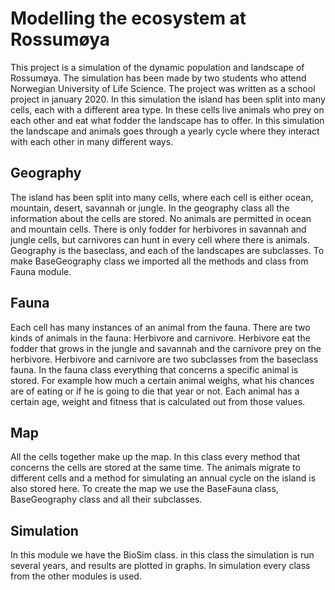 # Modelling the ecosystem at Rossumøya
This project is a simulation of the dynamic population and landscape of Rossumøya.
The simulation has been made by two students who attend Norwegian University of Life Science.
The project was written as a school project in january 2020.
In this simulation the island has been split into many cells, each with a different area type.
In these cells live animals who prey on each other and eat what fodder the landscape
has to offer. In this simulation the landscape and animals goes through a yearly cycle
where they interact with each other in many different ways. 

## Geography
The island has been split into many cells, where each cell is either ocean, mountain, 
desert, savannah or jungle. In the geography class all the information about the cells are
stored. No animals are permitted in ocean and mountain cells. There is only fodder for herbivores in 
savannah and jungle cells, but carnivores can hunt in every cell where there is animals. 
Geography is the baseclass, and each of the landscapes are subclasses. To make BaseGeography class
we imported all the methods and class from Fauna module. 

## Fauna
Each cell has many instances of an animal from the fauna. There are two kinds of animals in
the fauna: Herbivore and carnivore. Herbivore eat the fodder that grows in the jungle and 
savannah and the carnivore prey on the herbivore. Herbivore and carnivore are two subclasses
from the baseclass fauna. In the fauna class everything that concerns a specific animal is 
stored. For example how much a certain animal weighs, what his chances are of eating or 
if he is going to die that year or not. Each animal has a certain age, weight and fitness 
that is calculated out from those values. 

## Map
All the cells together make up the map. In this class every method that concerns the cells are stored at the
same time. The animals migrate to different cells and a method for simulating an annual cycle on the island is 
also stored here. To create the map we use the BaseFauna class, BaseGeography class and all their subclasses.

## Simulation
In this module we have the BioSim class. in this class the simulation is run several years, and 
results are plotted in graphs. In simulation every class from the other modules is used. 










